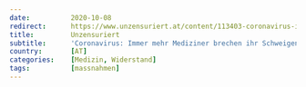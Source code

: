 ```yaml
---
date:          2020-10-08
redirect:      https://www.unzensuriert.at/content/113403-coronavirus-immer-mehr-mediziner-brechen-ihr-schweigen
title:         Unzensuriert
subtitle:      'Coronavirus: Immer mehr Mediziner brechen ihr Schweigen'
country:       [AT]
categories:    [Medizin, Widerstand]
tags:          [massnahmen]
---
```

